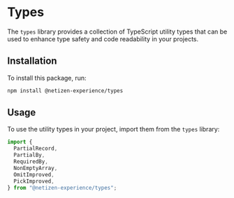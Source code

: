 # Types

The `types` library provides a collection of TypeScript utility types that can be used to enhance type safety and code readability in your projects.

## Installation

To install this package, run:

```sh
npm install @netizen-experience/types
```

## Usage

To use the utility types in your project, import them from the `types` library:

```typescript
import {
  PartialRecord,
  PartialBy,
  RequiredBy,
  NonEmptyArray,
  OmitImproved,
  PickImproved,
} from "@netizen-experience/types";
```
